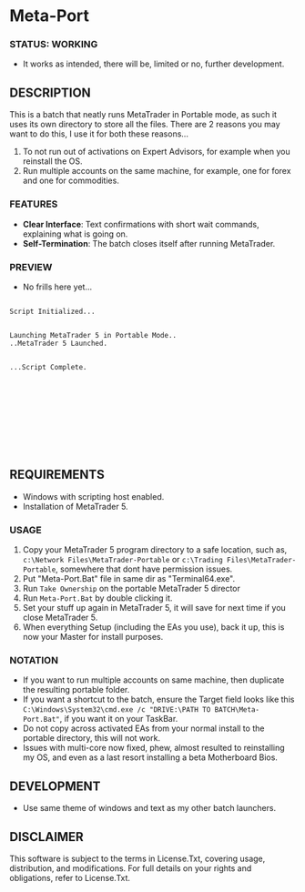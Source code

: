 # Meta-Port

### STATUS: WORKING
- It works as intended, there will be, limited or no, further development.

## DESCRIPTION
This is a batch that neatly runs MetaTrader in Portable mode, as such it uses its own directory to store all the files. There are 2 reasons you may want to do this, I use it for both these reasons...
1. To not run out of activations on Expert Advisors, for example when you reinstall the OS.
2. Run multiple accounts on the same machine, for example, one for forex and one for commodities.

### FEATURES
- **Clear Interface**: Text confirmations with short wait commands, explaining what is going on.
- **Self-Termination**: The batch closes itself after running MetaTrader.

### PREVIEW
- No frills here yet...
```

Script Initialized...


Launching MetaTrader 5 in Portable Mode..
..MetaTrader 5 Launched.


...Script Complete.











```


## REQUIREMENTS
- Windows with scripting host enabled.
- Installation of MetaTrader 5.

### USAGE
1. Copy your MetaTrader 5 program directory to a safe location, such as, `c:\Network Files\MetaTrader-Portable` or `c:\Trading Files\MetaTrader-Portable`, somewhere that dont have permission issues.
2. Put "Meta-Port.Bat" file in same dir as "Terminal64.exe".
3. Run `Take Ownership` on the portable MetaTrader 5 director
4. Run `Meta-Port.Bat` by double clicking it. 
5. Set your stuff up again in MetaTrader 5, it will save for next time if you close MetaTrader 5.
6. When everything Setup (including the EAs you use), back it up, this is now your Master for install purposes.

### NOTATION
- If you want to run multiple accounts on same machine, then duplicate the resulting portable folder.
- If you want a shortcut to the batch, ensure the Target field looks like this `C:\Windows\System32\cmd.exe /c "DRIVE:\PATH TO BATCH\Meta-Port.Bat"`, if you want it on your TaskBar.
- Do not copy across activated EAs from your normal install to the portable directory, this will not work.
- Issues with multi-core now fixed, phew, almost resulted to reinstalling my OS, and even as a last resort installing a beta Motherboard Bios.
  
## DEVELOPMENT
- Use same theme of windows and text as my other batch launchers.

## DISCLAIMER
This software is subject to the terms in License.Txt, covering usage, distribution, and modifications. For full details on your rights and obligations, refer to License.Txt.
